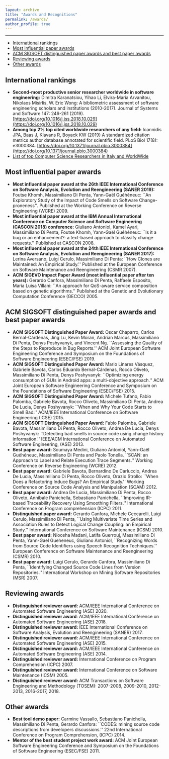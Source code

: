 ```yaml
---
layout: archive
title: "Awards and Recognitions"
permalink: /awards/
author_profile: true
---
```


---
* [International rankings](#international-rankings)
* [Most influential paper awards](#most-influential-paper-awards)
* [ACM SIGSOFT distinguished paper awards and best paper awards](#acm-sigsoft-distinguished-paper-awards-and-best-paper-awards)
* [Reviewing awards](#reviewing-awards)
* [Other awards](#other-awards)


## International rankings
* **Second-most productive senior researcher worldwide in software engineering:** Dimitra Karanatsiou, Yihao Li, Elvira-Maria Arvanitou, Nikolaos Misirlis, W. Eric Wong: A bibliometric assessment of software engineering scholars and institutions (2010-2017). Journal of Systems and Software 147: 246-261 (2019). [https://doi.org/10.1016/j.jss.2018.10.029](https://doi.org/10.1016/j.jss.2018.10.029)
* **Among top 2% top cited worldwide researchers  of any field:** Ioannidis JPA, Baas J, Klavans R, Boyack KW (2019) A standardized citation metrics author database annotated for scientific field. PLoS Biol 17(8): e3000384. [https://doi.org/10.1371/journal.pbio.3000384](https://doi.org/10.1371/journal.pbio.3000384)
* [List of top Computer Science Researchers in Italy and WorldWide](https://www.guide2research.com/scientists/IT)

## Most influential paper awards

* **Most influential paper award at the 26th IEEE International Conference on Software Analysis, Evolution and Reengineering (SANER 2019):** Foutse Khomh, Massimiliano Di Penta, Yann-Gaël Guéhéneuc: ``An Exploratory Study of the Impact of Code Smells on Software Change-proneness''. Published at the Working Conference on Reverse Engineering (WCRE) 2009.
*  **Most influential paper award at the IBM Annual International Conference on Computer Science and Software Engineering (CASCON 2018) conference:** Giuliano Antoniol, Kamel Ayari, Massimiliano Di Penta, Foutse Khomh, Yann-Gaël Guéhéneuc: ``Is it a bug or an enhancement?: a text-based approach to classify change requests.'' Published at CASCON 2008.
*  **Most influential paper award at the 24th IEEE International Conference on Software Analysis, Evolution and Reengineering (SANER 2017):** Lerina Aversano, Luigi Cerulo, Massimiliano Di Penta: ``How Clones are Maintained: An Empirical Study.'' Published at the European Conference on Software Maintenance and Reengineering (CSMR 2007).
* **ACM SIGEVO Impact Paper Award (most influential paper after ten years):** Gerardo Canfora, Massimiliano Di Penta, Raffaele Esposito, Maria Luisa Villani: ``An approach for QoS-aware service composition based on genetic algorithms.'' Published at the Genetic and Evolutionary Computation Conference (GECCO) 2005.

## ACM SIGSOFT distinguished paper awards and best paper awards

* **ACM SIGSOFT Distinguished Paper Award:** Oscar Chaparro, Carlos Bernal-Cárdenas, Jing Lu, Kevin Moran, Andrian Marcus, Massimiliano Di Penta, Denys Poshyvanyk, and Vincent Ng. ``Assessing the Quality of the Steps to Reproduce in Bug Reports.''  ACM Joint European Software Engineering Conference and Symposium on the Foundations of Software Engineering (ESEC/FSE) 2019.
* **ACM SIGSOFT Distinguished Paper Award:** Mario Linares Vásquez, Gabriele Bavota, Carlos Eduardo Bernal-Cárdenas, Rocco Oliveto, Massimiliano Di Penta, Denys Poshyvanyk: ``Optimizing energy consumption of GUIs in Android apps: a multi-objective approach.''  ACM Joint European Software Engineering Conference and Symposium on the Foundations of Software Engineering (ESEC/FSE) 2015.
* **ACM SIGSOFT Distinguished Paper Award:** Michele Tufano, Fabio Palomba, Gabriele Bavota, Rocco Oliveto, Massimiliano Di Penta, Andrea De Lucia, Denys Poshyvanyk: ``When and Why Your Code Starts to Smell Bad.'' ACM/IEEE International Conference on Software Engineering (ICSE)  2015.
* **ACM SIGSOFT Distinguished Paper Award:** Fabio Palomba, Gabriele Bavota, Massimiliano Di Penta, Rocco Oliveto, Andrea De Lucia, Denys Poshyvanyk: ``Detecting bad smells in source code using change history information.'' IEEE/ACM International Conference on Automated Software Engineering, (ASE) 2013.
* **Best paper award:** Soumaya Medini, Giuliano Antoniol, Yann-Gaël Guéhéneuc, Massimiliano Di Penta and Paolo Tonella.  ``SCAN: an Approach to Label and Relate Execution Trace Segments.'' Working Conference on Reverse Engineering (WCRE) 2012.
* **Best paper award:** Gabriele Bavota, Bernardino De Carluccio, Andrea De Lucia, Massimiliano Di Penta, Rocco Oliveto, Orazio Strollo: ``When Does a Refactoring Induce Bugs? An Empirical Study.'' Working Conference on Source Code Analysis and Manipulation (SCAM) 2012.
* **Best paper award:** Andrea De Lucia, Massimiliano Di Penta, Rocco Oliveto, Annibale Panichella, Sebastiano Panichella, ``Improving IR-based Traceability Recovery Using Smoothing Filters.'' International Conference on Program comprehension (ICPC) 2011.
* **Distinguished paper award:** Gerardo Canfora, Michele Ceccarelli, Luigi Cerulo, Massimiliano Di Penta, ``Using Multivariate Time Series and Association Rules to Detect Logical Change Coupling: an Empirical Study.'' International Conference on Software Maintenance (ICSM) 2010.
* **Best paper award:** Nioosha Madani, Latifa Guerrouj, Massimiliano Di Penta, Yann-Gael Gueheneuc, Giuliano Antoniol, ``Recognizing Words from Source Code Identifiers using Speech Recognition Techniques.'' European Conference on Software Maintenance and Reengineering (CSMR) 2010.
* **Best paper award:** Luigi Cerulo, Gerardo Canfora, Massimiliano Di Penta, ``Identifying Changed Source Code Lines from Version Repositories.'' International Workshop on Mining Software Repositories (MSR) 2007.

## Reviewing awards
* **Distinguished reviewer award:** ACM/IEEE International Conference on Automated Software Engineering (ASE) 2020.
* **Distinguished reviewer award**: ACM/IEEE International Conference on Automated Software Engineering (ASE) 2018.
* **Distinguished reviewer award:** IEEE International Conference on Software Analysis, Evolution and Reengineering (SANER) 2017.
* **Distinguished reviewer award:** ACM/IEEE International Conference on Automated Software Engineering (ASE) 2015.
* **Distinguished reviewer award:** ACM/IEEE International Conference on Automated Software Engineering (ASE) 2014.
* **Distinguished reviewer award:** International Conference on Program Comprehension (ICPC) 2007.
* **Distinguished reviewer award:** International Conference on Software Maintenance (ICSM) 2005.
*  **Distinguished reviewer award:** ACM Transactions on Software Engineering and Methodology (TOSEM): 2007-2008, 2009-2010, 2012-2013, 2016-2017, 2018.

## Other awards
* **Best tool demo paper:** Carmine Vassallo, Sebastiano Panichella, Massimiliano Di Penta, Gerardo Canfora: ``CODES: mining source code descriptions from developers discussions.'' 22nd International Conference on Program Comprehension, (ICPC) 2014.
* **Mentor of the best student project work award:** ACM Joint European Software Engineering Conference and Symposium on the Foundations of Software Engineering (ESEC/FSE) 2011.